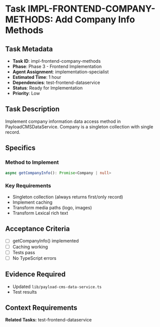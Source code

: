# Task IMPL-FRONTEND-COMPANY-METHODS: Add Company Info Methods

## Task Metadata
- **Task ID**: impl-frontend-company-methods
- **Phase**: Phase 3 - Frontend Implementation
- **Agent Assignment**: implementation-specialist
- **Estimated Time**: 1 hour
- **Dependencies**: test-frontend-dataservice
- **Status**: Ready for Implementation
- **Priority**: Low

## Task Description

Implement company information data access method in PayloadCMSDataService. Company is a singleton collection with single record.

## Specifics

### Method to Implement

```typescript
async getCompanyInfo(): Promise<Company | null>
```

### Key Requirements
- Singleton collection (always returns first/only record)
- Implement caching
- Transform media paths (logo, images)
- Transform Lexical rich text

## Acceptance Criteria

- [ ] getCompanyInfo() implemented
- [ ] Caching working
- [ ] Tests pass
- [ ] No TypeScript errors

## Evidence Required

- Updated `lib/payload-cms-data-service.ts`
- Test results

## Context Requirements

**Related Tasks:** test-frontend-dataservice
